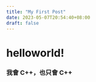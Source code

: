 ```yaml
---
title: "My First Post"
date: 2023-05-07T20:54:40+08:00
draft: false
---
```


# helloworld!

### 我會 C++，也只會 C++
